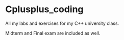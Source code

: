 # Cplusplus_coding

All my labs and exercises for my C++ university class.

Midterm and Final exam are included as well.
